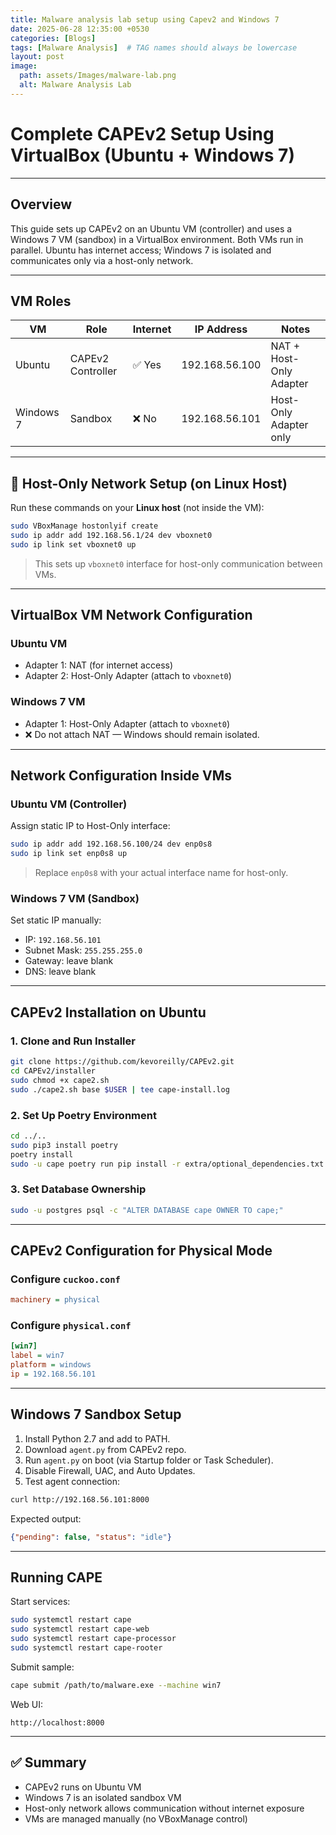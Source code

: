 ```yaml
---
title: Malware analysis lab setup using Capev2 and Windows 7
date: 2025-06-28 12:35:00 +0530
categories: [Blogs]
tags: [Malware Analysis]  # TAG names should always be lowercase
layout: post
image:
  path: assets/Images/malware-lab.png
  alt: Malware Analysis Lab
---
```



#  Complete CAPEv2 Setup Using VirtualBox (Ubuntu + Windows 7)

---

##  Overview

This guide sets up CAPEv2 on an Ubuntu VM (controller) and uses a Windows 7 VM (sandbox) in a VirtualBox environment. Both VMs run in parallel. Ubuntu has internet access; Windows 7 is isolated and communicates only via a host-only network.

---

##  VM Roles

| VM         | Role               | Internet | IP Address       | Notes                          |
|------------|--------------------|----------|------------------|--------------------------------|
| Ubuntu     | CAPEv2 Controller  | ✅ Yes   | 192.168.56.100   | NAT + Host-Only Adapter        |
| Windows 7  | Sandbox            | ❌ No    | 192.168.56.101   | Host-Only Adapter only         |

---

## 🔧 Host-Only Network Setup (on Linux Host)

Run these commands on your **Linux host** (not inside the VM):

```bash
sudo VBoxManage hostonlyif create
sudo ip addr add 192.168.56.1/24 dev vboxnet0
sudo ip link set vboxnet0 up
```

>  This sets up `vboxnet0` interface for host-only communication between VMs.

---

##  VirtualBox VM Network Configuration

### Ubuntu VM
- Adapter 1: NAT (for internet access)
- Adapter 2: Host-Only Adapter (attach to `vboxnet0`)

### Windows 7 VM
- Adapter 1: Host-Only Adapter (attach to `vboxnet0`)
- ❌ Do not attach NAT — Windows should remain isolated.

---

##  Network Configuration Inside VMs

### Ubuntu VM (Controller)

Assign static IP to Host-Only interface:
```bash
sudo ip addr add 192.168.56.100/24 dev enp0s8
sudo ip link set enp0s8 up
```
> Replace `enp0s8` with your actual interface name for host-only.

### Windows 7 VM (Sandbox)

Set static IP manually:
- IP: `192.168.56.101`
- Subnet Mask: `255.255.255.0`
- Gateway: leave blank
- DNS: leave blank

---

##  CAPEv2 Installation on Ubuntu

### 1. Clone and Run Installer

```bash
git clone https://github.com/kevoreilly/CAPEv2.git
cd CAPEv2/installer
sudo chmod +x cape2.sh
sudo ./cape2.sh base $USER | tee cape-install.log
```

### 2. Set Up Poetry Environment

```bash
cd ../..
sudo pip3 install poetry
poetry install
sudo -u cape poetry run pip install -r extra/optional_dependencies.txt
```

### 3. Set Database Ownership

```bash
sudo -u postgres psql -c "ALTER DATABASE cape OWNER TO cape;"
```

---

##  CAPEv2 Configuration for Physical Mode

### Configure `cuckoo.conf`

```ini
machinery = physical
```

### Configure `physical.conf`

```ini
[win7]
label = win7
platform = windows
ip = 192.168.56.101
```

---

##  Windows 7 Sandbox Setup

1. Install Python 2.7 and add to PATH.
2. Download `agent.py` from CAPEv2 repo.
3. Run `agent.py` on boot (via Startup folder or Task Scheduler).
4. Disable Firewall, UAC, and Auto Updates.
5. Test agent connection:
```bash
curl http://192.168.56.101:8000
```
Expected output:
```json
{"pending": false, "status": "idle"}
```

---

##  Running CAPE

Start services:

```bash
sudo systemctl restart cape
sudo systemctl restart cape-web
sudo systemctl restart cape-processor
sudo systemctl restart cape-rooter
```

Submit sample:
```bash
cape submit /path/to/malware.exe --machine win7
```

Web UI:
```
http://localhost:8000
```

---

## ✅ Summary

- CAPEv2 runs on Ubuntu VM
- Windows 7 is an isolated sandbox VM
- Host-only network allows communication without internet exposure
- VMs are managed manually (no VBoxManage control)
